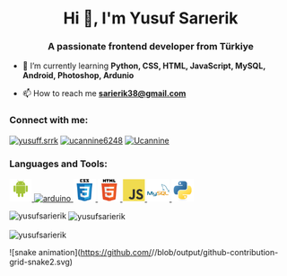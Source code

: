 <h1 align="center">Hi 👋, I'm Yusuf Sarıerik</h1>
<h3 align="center">A passionate frontend developer from Türkiye</h3>

- 🌱 I’m currently learning **Python, CSS, HTML, JavaScript, MySQL, Android, Photoshop, Ardunio**

- 📫 How to reach me **sarierik38@gmail.com**

<h3 align="left">Connect with me:</h3>
<p align="left">
<a href="https://instagram.com/yusuff.srrk" target="blank"><img align="center" src="https://raw.githubusercontent.com/rahuldkjain/github-profile-readme-generator/master/src/images/icons/Social/instagram.svg" alt="yusuff.srrk" height="30" width="40" /></a>
<a href="https://www.youtube.com/c/ucannine6248" target="blank"><img align="center" src="https://raw.githubusercontent.com/rahuldkjain/github-profile-readme-generator/master/src/images/icons/Social/youtube.svg" alt="ucannine6248" height="30" width="40" /></a>
<a href="https://discord.gg/Ucannine" target="blank"><img align="center" src="https://raw.githubusercontent.com/rahuldkjain/github-profile-readme-generator/master/src/images/icons/Social/discord.svg" alt="Ucannine" height="30" width="40" /></a>
</p>

<h3 align="left">Languages and Tools:</h3>
<p align="left"> <a href="https://developer.android.com" target="_blank" rel="noreferrer"> <img src="https://raw.githubusercontent.com/devicons/devicon/master/icons/android/android-original-wordmark.svg" alt="android" width="40" height="40"/> </a> <a href="https://www.arduino.cc/" target="_blank" rel="noreferrer"> <img src="https://cdn.worldvectorlogo.com/logos/arduino-1.svg" alt="arduino" width="40" height="40"/> </a> <a href="https://www.w3schools.com/css/" target="_blank" rel="noreferrer"> <img src="https://raw.githubusercontent.com/devicons/devicon/master/icons/css3/css3-original-wordmark.svg" alt="css3" width="40" height="40"/> </a> <a href="https://www.w3.org/html/" target="_blank" rel="noreferrer"> <img src="https://raw.githubusercontent.com/devicons/devicon/master/icons/html5/html5-original-wordmark.svg" alt="html5" width="40" height="40"/> </a> <a href="https://developer.mozilla.org/en-US/docs/Web/JavaScript" target="_blank" rel="noreferrer"> <img src="https://raw.githubusercontent.com/devicons/devicon/master/icons/javascript/javascript-original.svg" alt="javascript" width="40" height="40"/> </a> <a href="https://www.mysql.com/" target="_blank" rel="noreferrer"> <img src="https://raw.githubusercontent.com/devicons/devicon/master/icons/mysql/mysql-original-wordmark.svg" alt="mysql" width="40" height="40"/> </a> <a href="https://www.python.org" target="_blank" rel="noreferrer"> <img src="https://raw.githubusercontent.com/devicons/devicon/master/icons/python/python-original.svg" alt="python" width="40" height="40"/> </a> </p>

<p><img align="left" src="https://github-readme-stats.vercel.app/api/top-langs?username=yusufsarierik&show_icons=true&locale=en&layout=compact" alt="yusufsarierik" /></p>

<p>&nbsp;<img align="center" src="https://github-readme-stats.vercel.app/api?username=yusufsarierik&show_icons=true&locale=en" alt="yusufsarierik" /></p>

<p><img align="center" src="https://github-readme-streak-stats.herokuapp.com/?user=yusufsarierik&" alt="yusufsarierik" /></p>



![snake animation](https://github.com/<seu yusufsarierik>/<seu yusufsarierik>/blob/output/github-contribution-grid-snake2.svg)
